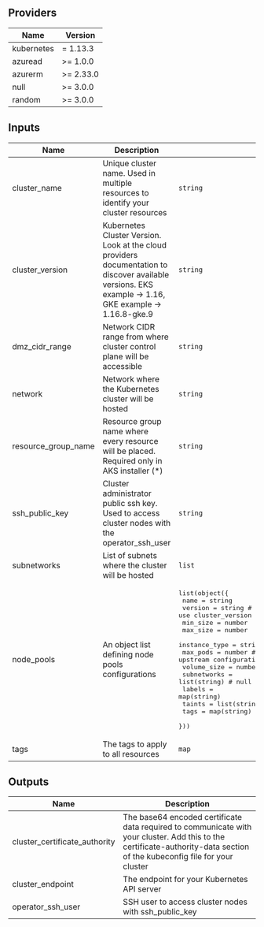 ## Providers

| Name       | Version   |
| ---------- | --------- |
| kubernetes | = 1.13.3  |
| azuread    | >= 1.0.0  |
| azurerm    | >= 2.33.0 |
| null       | >= 3.0.0  |
| random     | >= 3.0.0  |

## Inputs

| Name                | Description                                                                                                                                            | Type                                                                                                                                                                                                                                                                                                                                                                                                                                                                                                                          | Default | Required |
| ------------------- | ------------------------------------------------------------------------------------------------------------------------------------------------------ | ----------------------------------------------------------------------------------------------------------------------------------------------------------------------------------------------------------------------------------------------------------------------------------------------------------------------------------------------------------------------------------------------------------------------------------------------------------------------------------------------------------------------------- | ------- | :------: |
| cluster_name        | Unique cluster name. Used in multiple resources to identify your cluster resources                                                                     | `string`                                                                                                                                                                                                                                                                                                                                                                                                                                                                                                                      | n/a     |   yes    |
| cluster_version     | Kubernetes Cluster Version. Look at the cloud providers documentation to discover available versions. EKS example -> 1.16, GKE example -> 1.16.8-gke.9 | `string`                                                                                                                                                                                                                                                                                                                                                                                                                                                                                                                      | n/a     |   yes    |
| dmz_cidr_range      | Network CIDR range from where cluster control plane will be accessible                                                                                 | `string`                                                                                                                                                                                                                                                                                                                                                                                                                                                                                                                      | n/a     |   yes    |
| network             | Network where the Kubernetes cluster will be hosted                                                                                                    | `string`                                                                                                                                                                                                                                                                                                                                                                                                                                                                                                                      | n/a     |   yes    |
| resource_group_name | Resource group name where every resource will be placed. Required only in AKS installer (*)                                                            | `string`                                                                                                                                                                                                                                                                                                                                                                                                                                                                                                                      | n/a     |   yes    |
| ssh_public_key      | Cluster administrator public ssh key. Used to access cluster nodes with the operator_ssh_user                                                          | `string`                                                                                                                                                                                                                                                                                                                                                                                                                                                                                                                      | n/a     |   yes    |
| subnetworks         | List of subnets where the cluster will be hosted                                                                                                       | `list`                                                                                                                                                                                                                                                                                                                                                                                                                                                                                                                        | n/a     |   yes    |
| node_pools          | An object list defining node pools configurations                                                                                                      | <pre>list(object({<br>    name          = string<br>    version       = string # null to use cluster_version<br>    min_size      = number<br>    max_size      = number<br>    instance_type = string<br>    max_pods      = number # null to use default upstream configuration<br>    volume_size   = number<br>    subnetworks   = list(string) # null to use default upstream configuration<br>    labels        = map(string)<br>    taints        = list(string)<br>    tags          = map(string)<br>  }))<br></pre> | `[]`    |    no    |
| tags                | The tags to apply to all resources                                                                                                                     | `map`                                                                                                                                                                                                                                                                                                                                                                                                                                                                                                                         | `{}`    |    no    |

## Outputs

| Name                          | Description                                                                                                                                                               |
| ----------------------------- | ------------------------------------------------------------------------------------------------------------------------------------------------------------------------- |
| cluster_certificate_authority | The base64 encoded certificate data required to communicate with your cluster. Add this to the certificate-authority-data section of the kubeconfig file for your cluster |
| cluster_endpoint              | The endpoint for your Kubernetes API server                                                                                                                               |
| operator_ssh_user             | SSH user to access cluster nodes with ssh_public_key                                                                                                                      |
